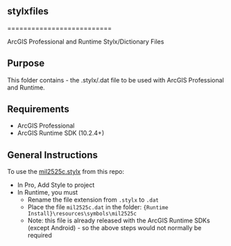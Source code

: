 ## stylxfiles
==========================

ArcGIS Professional and Runtime Stylx/Dictionary Files

## Purpose

This folder contains - the .stylx/.dat file to be used with ArcGIS Professional and Runtime.

## Requirements

* ArcGIS Professional
* ArcGIS Runtime SDK (10.2.4+)

## General Instructions 

To use the [mil2525c.stylx](./mil2525c.stylx) from this repo:

* In Pro, Add Style to project
* In Runtime, you must 
    * Rename the file extension from `.stylx` to `.dat`
    * Place the file `mil2525c.dat` in the folder: `{Runtime Install}\resources\symbols\mil2525c`
    * Note: this file is already released with the ArcGIS Runtime SDKs (except Android) - so the above steps would not normally be required
